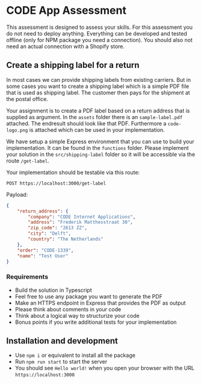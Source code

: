 # CODE App Assessment

This assessment is designed to assess your skills. For this assessment you do not need to deploy anything. Everything can be developed and tested offline (only for NPM package you need a connection). You should also not need an actual connection with a Shopify store.

## Create a shipping label for a return

In most cases we can provide shipping labels from existing carriers. But in some cases you want to create a shipping label which is a simple PDF file that is used as shipping label. The customer then pays for the shipment at the postal office.

Your assignment is to create a PDF label based on a return address that is supplied as argument. In the `assets` folder there is an `sample-label.pdf` attached. The endresult should look like that PDF.
Furthermore a `code-logo.png` is attached which can be used in your implementation.

We have setup a simple Express environment that you can use to build your implementation. It can be found in the `functions` folder. 
Please implement your solution in the `src/shipping-label` folder so it will be accessible via the route `/get-label`.

Your implementation should be testable via this route:

`POST https://localhost:3000/get-label`

Payload: 
```json
{
    "return_address": {
        "company": "CODE Internet Applications",
        "address": "Frederik Matthesstraat 30",
        "zip_code": "2613 ZZ",
        "city": "Delft",
        "country": "The Netherlands"
    },
    "order": "CODE-1339",
    "name": "Test User"
}
```


### Requirements

* Build the solution in Typescript
* Feel free to use any package you want to generate the PDF
* Make an HTTPS endpoint in Express that provides the PDF as output
* Please think about comments in your code
* Think about a logical way to structurize your code
* Bonus points if you write additional tests for your implementation

## Installation and development

* Use `npm i` or equivalent to install all the package 
* Run `npm run start` to start the server
* You should see `Hello world!` when you open your browser with the URL `https://localhost:3000`